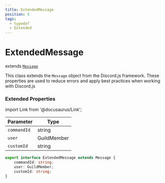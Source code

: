 ```yaml
---
title: ExtendedMessage
position: 5
tags:
  - typedef
  - Extended
---
```


# ExtendedMessage
extends [`Message`](https://old.discordjs.dev/#/docs/discord.js/main/class/Message)

This class extends the `Message` object from the Discord.js framework.
These properties are used to reduce errors and apply best practices when working with Discord.js

### Extended Properties

import Link from '@docusaurus/Link';

| Parameter | Type |
| --------- | ---- |
| `commandId`   | <Link to="https://developer.mozilla.org/en-US/docs/Web/JavaScript/Reference/Global_Objects/String">string</Link> |
| `user`   | <Link to="https://old.discordjs.dev/#/docs/discord.js/main/class/GuildMember">GuildMember</Link> |
| `customId`   | <Link to="https://developer.mozilla.org/en-US/docs/Web/JavaScript/Reference/Global_Objects/String">string</Link> |

```ts
export interface ExtendedMessage extends Message {
	commandId: string;
	user: GuildMember;
	customId: string;
}
```